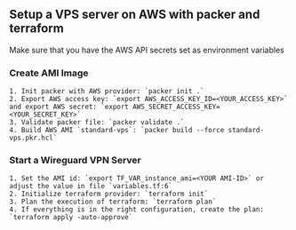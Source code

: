 ## Setup a VPS server on AWS with packer and terraform

Make sure that you have the AWS API secrets set as environment variables

### Create AMI Image
```
1. Init packer with AWS provider: `packer init .`   
2. Export AWS access key: `export AWS_ACCESS_KEY_ID=<YOUR_ACCESS_KEY>` and export AWS secret: `export AWS_SECRET_ACCESS_KEY=<YOUR_SECRET_KEY>`
3. Validate packer file: `packer validate .`
4. Build AWS AMI `standard-vps`: `packer build --force standard-vps.pkr.hcl`
```

### Start a Wireguard VPN Server
```
1. Set the AMI id: `export TF_VAR_instance_ami=<YOUR AMI-ID>` or adjust the value in file `variables.tf:6`
2. Initialize terraform provider: `terraform init`
3. Plan the execution of terraform: `terraform plan`
4. If everything is in the right configuration, create the plan: `terraform apply -auto-approve`
```
